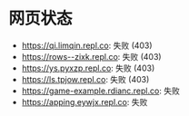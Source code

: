 # 网页状态
- https://qi.limqin.repl.co: 失败 (403)
- https://rows--zixk.repl.co: 失败 (403)
- https://ys.pyxzp.repl.co: 失败 (403)
- https://ls.tpjow.repl.co: 失败 (403)
- https://game-example.rdianc.repl.co: 失败
- https://apping.eywjx.repl.co: 失败
